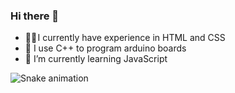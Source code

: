 ### Hi there 👋

- 👨‍💻 I currently have experience in HTML and CSS
- 🤖 I use C++ to program arduino boards
- 🌱 I’m currently learning JavaScript

![Snake animation](https://github.com/jhonedourado/jhonedourado/blob/output/github-contribution-grid-snake.svg)

<!--
**jhonedourado/jhonedourado** is a ✨ _special_ ✨ repository because its `README.md` (this file) appears on your GitHub profile.

Here are some ideas to get you started:

- 🔭 I’m currently working on ...
- 🌱 I’m currently learning ...
- 👯 I’m looking to collaborate on ...
- 🤔 I’m looking for help with ...
- 💬 Ask me about ...
- 📫 How to reach me: ...
- 😄 Pronouns: ...
- ⚡ Fun fact: ...
-->
